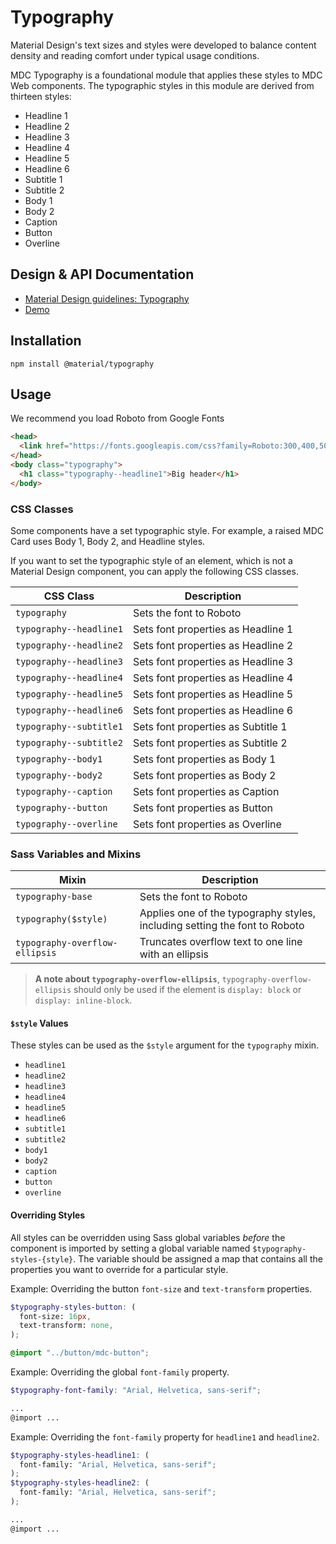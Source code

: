 <!--docs:
title: "Typography"
layout: detail
section: components
excerpt: "Typographic scale that handles a set of type sizes"
iconId: typography
path: /catalog/typography/
-->

# Typography

Material Design's text sizes and styles were developed to balance content density and reading comfort under typical usage conditions.

MDC Typography is a foundational module that applies these styles to MDC Web components. The typographic styles in this module are derived from thirteen styles:

* Headline 1
* Headline 2
* Headline 3
* Headline 4
* Headline 5
* Headline 6
* Subtitle 1
* Subtitle 2
* Body 1
* Body 2
* Caption
* Button
* Overline

## Design & API Documentation

<ul class="icon-list">
  <li class="icon-list-item icon-list-item--spec">
    <a href="https://material.io/go/design-typography">Material Design guidelines: Typography</a>
  </li>
  <li class="icon-list-item icon-list-item--link">
    <a href="https://material-components-web.appspot.com/typography.html">Demo</a>
  </li>
</ul>

## Installation

```
npm install @material/typography
```

## Usage

We recommend you load Roboto from Google Fonts

```html
<head>
  <link href="https://fonts.googleapis.com/css?family=Roboto:300,400,500" rel="stylesheet">
</head>
<body class="typography">
  <h1 class="typography--headline1">Big header</h1>
</body>
```

### CSS Classes

Some components have a set typographic style. For example, a raised MDC Card uses Body 1, Body 2, and Headline styles.

If you want to set the typographic style of an element, which is not a Material Design component, you can apply the following CSS classes.

CSS Class | Description
--- | ---
`typography` | Sets the font to Roboto
`typography--headline1` | Sets font properties as Headline 1
`typography--headline2` | Sets font properties as Headline 2
`typography--headline3` | Sets font properties as Headline 3
`typography--headline4` | Sets font properties as Headline 4
`typography--headline5` | Sets font properties as Headline 5
`typography--headline6` | Sets font properties as Headline 6
`typography--subtitle1` | Sets font properties as Subtitle 1
`typography--subtitle2` | Sets font properties as Subtitle 2
`typography--body1` | Sets font properties as Body 1
`typography--body2` | Sets font properties as Body 2
`typography--caption` | Sets font properties as Caption
`typography--button` | Sets font properties as Button
`typography--overline` | Sets font properties as Overline

### Sass Variables and Mixins

Mixin | Description
--- | ---
`typography-base` | Sets the font to Roboto
`typography($style)` | Applies one of the typography styles, including setting the font to Roboto
`typography-overflow-ellipsis` | Truncates overflow text to one line with an ellipsis

> **A note about `typography-overflow-ellipsis`**, `typography-overflow-ellipsis` should only be used if the element is `display: block` or `display: inline-block`.

#### `$style` Values

These styles can be used as the `$style` argument for the `typography` mixin.

* `headline1`
* `headline2`
* `headline3`
* `headline4`
* `headline5`
* `headline6`
* `subtitle1`
* `subtitle2`
* `body1`
* `body2`
* `caption`
* `button`
* `overline`

#### Overriding Styles

All styles can be overridden using Sass global variables _before_ the component is imported by setting a global 
variable named `$typography-styles-{style}`. The variable should be assigned a map that contains all the properties
you want to override for a particular style.

Example: Overriding the button `font-size` and `text-transform` properties.

```scss
$typography-styles-button: (
  font-size: 16px,
  text-transform: none,
);

@import "../button/mdc-button";
```

Example: Overriding the global `font-family` property. 
```scss
$typography-font-family: "Arial, Helvetica, sans-serif";

...
@import ...
```

Example: Overriding the `font-family` property for `headline1` and `headline2`.
```scss
$typography-styles-headline1: (
  font-family: "Arial, Helvetica, sans-serif";
);
$typography-styles-headline2: (
  font-family: "Arial, Helvetica, sans-serif";
);

...
@import ...
```
